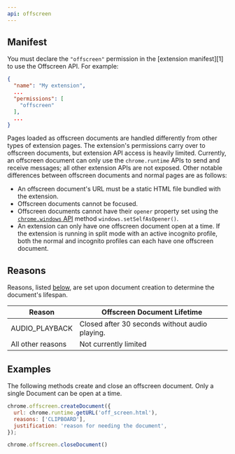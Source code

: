 ```yaml
---
api: offscreen
---
```


## Manifest
You must declare the `"offscreen"` permission in the [extension manifest][1] to use the Offscreen API. For example:

```json
{
  "name": "My extension",
  ...
  "permissions": [
    "offscreen"
  ],
  ...
}
```
Pages loaded as offscreen documents are handled differently from other types of extension pages. The extension's permissions carry over to offscreen documents, but extension API access is heavily limited. Currently, an offscreen document can only use the `chrome.runtime` APIs to send and receive messages; all other extension APIs are not exposed. Other notable differences between offscreen documents and normal pages are as follows:

* An offscreen document's URL must be a static HTML file bundled with the extension.
* Offscreen documents cannot be focused.
* Offscreen documents cannot have their `opener` property set using the [`chrome.windows` API](docs/extensions/reference/windows/) method `windows.setSelfAsOpener()`.
* An extension can only have one offscreen document open at a time. If the extension is running in split mode with an active incognito profile, both the normal and incognito profiles can each have one offscreen document. 

## Reasons
Reasons, listed [below](/docs/extensions/reference/offscreen/#type-Reason), are set upon document creation to determine the document's lifespan.

| Reason            | Offscreen Document Lifetime                    |
|-------------------|------------------------------------------------|
| AUDIO_PLAYBACK    | Closed after 30 seconds without audio playing. |
| All other reasons | Not currently limited                          |

## Examples
The following methods create and close an offscreen document. Only a single Document can be open at a time. 

```js
chrome.offscreen.createDocument({
  url: chrome.runtime.getURL('off_screen.html'),
  reasons: ['CLIPBOARD'],
  justification: 'reason for needing the document',
});

chrome.offscreen.closeDocument()
```
